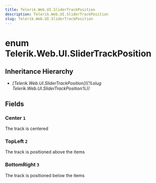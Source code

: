 ```yaml
---
title: Telerik.Web.UI.SliderTrackPosition
description: Telerik.Web.UI.SliderTrackPosition
slug: Telerik.Web.UI.SliderTrackPosition
---
```


# enum Telerik.Web.UI.SliderTrackPosition

## Inheritance Hierarchy

* *[Telerik.Web.UI.SliderTrackPosition]({%slug Telerik.Web.UI.SliderTrackPosition%})*

## Fields

### Center `1`

The track is centered

### TopLeft `2`

The track is positioned above the items

### BottomRight `3`

The track is positioned below the items


